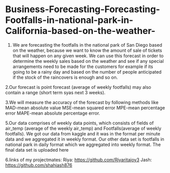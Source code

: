 # Business-Forecasting-Forecasting-Footfalls-in-national-park-in-California-based-on-the-weather-
1. We are forecasting the footfalls in the national park of San Diego based on the weather, because we want to know the amount of sale of tickets that will happen on any given week. We can use this forecast in order to determine the weekly sales based on the weather and see if any special arrangements need to be made for the customers for example if its going to be a rainy day and based on the number of people anticipated if the stock of the raincovers is enough and so on.

2.Our forecast is point forecast (average of weekly footfalls) may also contain a range (short term syas next 3 weeks).

3.We will measure the accuracy of the forecast by following methods like 
MAD-mean absolute value
MSE-mean squared error
MPE-mean percentage error
MAPE-mean absolute percentage error.

5.Our data comprises of weekly data points, which consists of fields of air_temp (average of the weekly air_temp) and Footfalls(average of weekly footfalls). We got our data from kaggle and it was in the format per minute data and we aggregated it in weekly format. 
Our other data set is footfalls in national park in daily format which we aggregated into weekly format. The final data set is uploaded here

6.links of my projectmates: Riya: https://github.com/Riyaritajoy3 Jash: https://github.com/shahjash876
